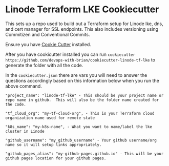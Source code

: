 # Linode Terraform LKE Cookiecutter
This sets up a repo used to build out a Terraform setup for Linode lke, dns, and cert manager for SSL endpoints.  This also includes versioning using Commitizen and Conventional Commits.

Ensure you have [Cookie Cutter](https://cookiecutter.readthedocs.io/en/stable/) installed.

After you have cookicutter installed you can run `cookiecutter https://github.com/devops-with-brian/cookiecutter-linode-tf-lke` to generate the folder with all the code.

In the `cookiecutter.json` there are vars you will need to answer the questions accordingly based on this information below when you run the above command.

```
"project_name": "linode-tf-lke" - This should be your project name or repo name in github.  This will also be the folder name created for the code.

"tf_cloud_org": "my-tf-cloud-org", - This is your Terraform cloud organization name used for remote state

"k8s_name": "my-k8s-name", - What you want to name/label the lke cluster in Linode

"github_username": "my_github_username" - Your github username/org name so it will setup links appropriately.

"github_pages_alias": "my-github-pages.github.io" - This will be your github pages location for your github pages.
```

